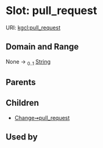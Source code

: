 
# Slot: pull_request




URI: [kgcl:pull_request](http://w3id.org/kgcl/pull_request)


## Domain and Range

None &#8594;  <sub>0..1</sub> [String](types/String.md)

## Parents


## Children

 *  [Change➞pull_request](Change_pull_request.md)

## Used by

